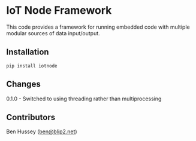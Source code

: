 # IoT Node Framework
This code provides a framework for running embedded code with multiple modular sources of data input/output.

## Installation
```pip install iotnode```

## Changes
0.1.0 - Switched to using threading rather than multiprocessing

## Contributors
Ben Hussey (<a href="mailto:ben@blip2.net">ben@blip2.net</a>)
